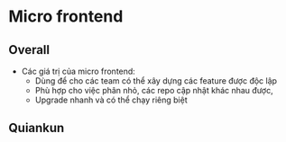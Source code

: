 # Micro frontend

## Overall

- Các giá trị của micro frontend:
  - Dùng để cho các team có thể xây dựng các feature được độc lập
  - Phù hợp cho việc phân nhỏ, các repo cập nhật khác nhau được,
  - Upgrade nhanh và có thể chạy riêng biệt

## Quiankun
